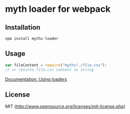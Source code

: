# myth loader for webpack

## Installation

`npm install myths-loader`

## Usage

``` javascript
var fileContent = require("myths!./file.css");
// => returns file.css content as string
```

[Documentation: Using loaders](http://webpack.github.io/docs/using-loaders.html)

## License

MIT (http://www.opensource.org/licenses/mit-license.php)
